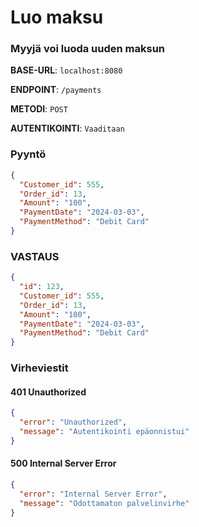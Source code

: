# Luo maksu

### Myyjä voi luoda uuden maksun

**BASE-URL**: `localhost:8080`

**ENDPOINT**: `/payments`

**METODI**: `POST`

**AUTENTIKOINTI**: `Vaaditaan`

### Pyyntö

```JSON
{
  "Customer_id": 555,
  "Order_id": 13,
  "Amount": "100",
  "PaymentDate": "2024-03-03",
  "PaymentMethod": "Debit Card"
}
```

### VASTAUS

```JSON
{
  "id": 123,
  "Customer_id": 555,
  "Order_id": 13,
  "Amount": "100",
  "PaymentDate": "2024-03-03",
  "PaymentMethod": "Debit Card"
}
```

### Virheviestit

#### 401 Unauthorized
```JSON
{
  "error": "Unauthorized",
  "message": "Autentikointi epäonnistui"
}
```

#### 500 Internal Server Error
```JSON
{
  "error": "Internal Server Error",
  "message": "Odottamaton palvelinvirhe"
}
```